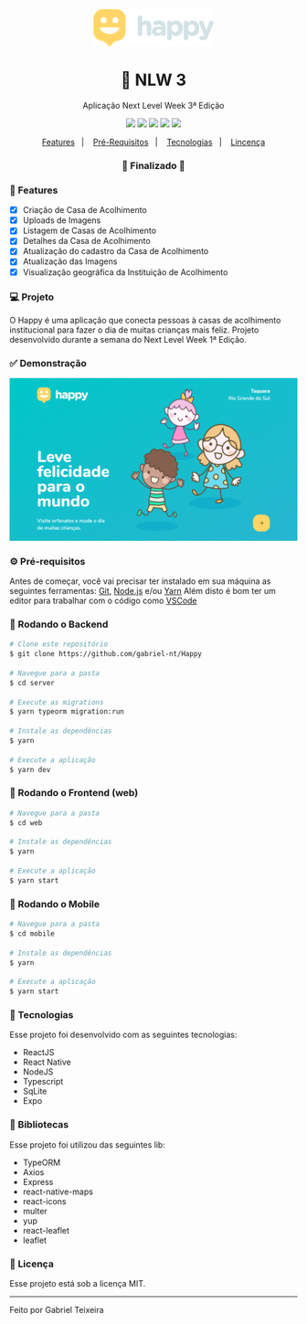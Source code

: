 <p align="center">
  <img src="https://github.com/gabriel-nt/Happy/blob/master/web/src/images/logo-git.png" alt="logo" height="65"/>
</p>

<h1 align="center">
    🚀 NLW 3
</h1>

<p align="center">Aplicação Next Level Week 3ª Edição</p>

<p align="center">
  <img src="https://img.shields.io/static/v1?label=node&message=12.13.1&color=339933&logo=node.js" />
  <img src="https://img.shields.io/static/v1?label=react&message=16.13.1&color=61DAFB&logo=react" />
  <img src="https://img.shields.io/static/v1?label=react%20native&message=39.0.1&color=0088CC&logo=reactos" />
  <img src="https://img.shields.io/badge/last%20commit-october-important" />
  <img src="https://img.shields.io/badge/license-MIT-success"/>
</p>

<p align="center">
  <a href="#-features">Features</a>&nbsp;&nbsp;&nbsp;|&nbsp;&nbsp;&nbsp;
  <a href="#-pré-requisitos">Pré-Requisitos</a>&nbsp;&nbsp;&nbsp;|&nbsp;&nbsp;&nbsp;
  <a href="#-tecnologias">Tecnologias</a>&nbsp;&nbsp;&nbsp;|&nbsp;&nbsp;&nbsp;
  <a href="#-licença">Lincença</a>
</p>

<h3 align="center"> 
🚧  Finalizado  🚧
</h3>

### 📎 Features 

- [x] Criação de Casa de Acolhimento
- [x] Uploads de Imagens
- [x] Listagem de Casas de Acolhimento
- [x] Detalhes da Casa de Acolhimento
- [x] Atualização do cadastro da Casa de Acolhimento
- [x] Atualização das Imagens
- [x] Visualização geográfica da Instituição de Acolhimento

### 💻 Projeto

O Happy é uma aplicação que conecta pessoas à casas de acolhimento institucional para fazer o dia de muitas crianças mais feliz. Projeto desenvolvido durante a semana do Next Level Week 1ª Edição. 

### ✅ Demonstração
<img src="https://github.com/gabriel-nt/Happy/blob/master/web/src/images/dashboard.PNG" />

### ⚙ Pré-requisitos

Antes de começar, você vai precisar ter instalado em sua máquina as seguintes ferramentas:
[Git](https://git-scm.com), [Node.js](https://nodejs.org/en/) e/ou [Yarn](https://https://yarnpkg.com/) 
Além disto é bom ter um editor para trabalhar com o código como [VSCode](https://code.visualstudio.com/)


### 📙 Rodando o Backend

```bash
# Clone este repositório
$ git clone https://github.com/gabriel-nt/Happy

# Navegue para a pasta
$ cd server

# Execute as migrations
$ yarn typeorm migration:run

# Instale as dependências
$ yarn

# Execute a aplicação
$ yarn dev
```

### 📗 Rodando o Frontend (web)

```bash
# Navegue para a pasta
$ cd web

# Instale as dependências
$ yarn

# Execute a aplicação
$ yarn start
```

### 📘 Rodando o Mobile

```bash
# Navegue para a pasta
$ cd mobile

# Instale as dependências
$ yarn

# Execute a aplicação
$ yarn start
```

### 🚀 Tecnologias

Esse projeto foi desenvolvido com as seguintes tecnologias:

- ReactJS
- React Native
- NodeJS
- Typescript
- SqLite
- Expo

### 📕 Bibliotecas

Esse projeto foi utilizou das seguintes lib:

- TypeORM
- Axios
- Express
- react-native-maps
- react-icons
- multer
- yup
- react-leaflet
- leaflet

### 📝 Licença

Esse projeto está sob a licença MIT.

<hr/>

Feito por Gabriel Teixeira

